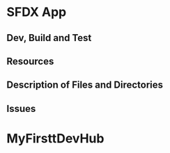 # SFDX  App

## Dev, Build and Test


## Resources


## Description of Files and Directories


## Issues


# MyFirsttDevHub

